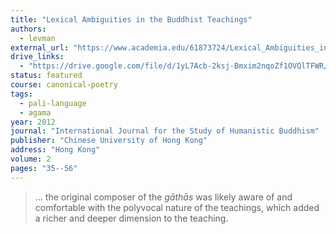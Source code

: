 ```yaml
---
title: "Lexical Ambiguities in the Buddhist Teachings"
authors:
  - levman
external_url: "https://www.academia.edu/61873724/Lexical_Ambiguities_in_the_Buddhist_Teachings"
drive_links:
  - "https://drive.google.com/file/d/1yL7Acb-2ksj-Bmxim2nqoZf1OVQlTFWR/view?usp=drivesdk"
status: featured
course: canonical-poetry
tags:
  - pali-language
  - agama
year: 2012
journal: "International Journal for the Study of Humanistic Buddhism"
publisher: "Chinese University of Hong Kong"
address: "Hong Kong"
volume: 2
pages: "35--56"
---
```


> ... the original composer of the *gāthās* was likely aware of and comfortable with the polyvocal nature of the teachings, which added a richer and deeper dimension to the teaching.

